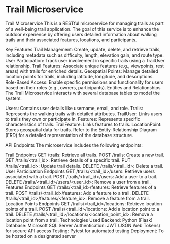 # Trail Microservice


Trail Microservice
This is a RESTful microservice for managing trails as part of a well-being trail application. The goal of this service is to enhance the outdoor experience by offering users detailed information about walking trails and their associated features, locations, and participants.

Key Features
Trail Management: Create, update, delete, and retrieve trails, including metadata such as difficulty, length, elevation gain, and route type.
User Participation: Track user involvement in specific trails using a TrailUser relationship.
Trail Features: Associate unique features (e.g., viewpoints, rest areas) with trails for enriched details.
Geospatial Points: Manage detailed location points for trails, including latitude, longitude, and descriptions.
Role-Based Access: Enable specific permissions and functionality for users based on their roles (e.g., owners, participants).
Entities and Relationships
The Trail Microservice interacts with several database tables to model the system:

Users: Contains user details like username, email, and role.
Trails: Represents the walking trails with detailed attributes.
TrailUser: Links users to trails they own or participate in.
Features: Represents specific characteristics of trails.
TrailFeature: Links features to trails.
LocationPoint: Stores geospatial data for trails.
Refer to the Entity-Relationship Diagram (ERD) for a detailed representation of the database structure.

API Endpoints
The microservice includes the following endpoints:

Trail Endpoints
GET /trails: Retrieve all trails.
POST /trails: Create a new trail.
GET /trails/<trail_id>: Retrieve details of a specific trail.
PUT /trails/<trail_id>: Update trail details.
DELETE /trails/<trail_id>: Delete a trail.
User Participation Endpoints
GET /trails/<trail_id>/users: Retrieve users associated with a trail.
POST /trails/<trail_id>/users: Add a user to a trail.
DELETE /trails/<trail_id>/users/<user_id>: Remove a user from a trail.
Features Endpoints
GET /trails/<trail_id>/features: Retrieve features of a trail.
POST /trails/<trail_id>/features: Add a feature to a trail.
DELETE /trails/<trail_id>/features/<feature_id>: Remove a feature from a trail.
Location Points Endpoints
GET /trails/<trail_id>/locations: Retrieve location points of a trail.
POST /trails/<trail_id>/locations: Add a location point to a trail.
DELETE /trails/<trail_id>/locations/<location_point_id>: Remove a location point from a trail.
Technologies Used
Backend: Python (Flask)
Database: Microsoft SQL Server
Authentication: JWT (JSON Web Tokens) for secure API access
Testing: Pytest for automated testing
Deployment: To be hosted on a designated server
